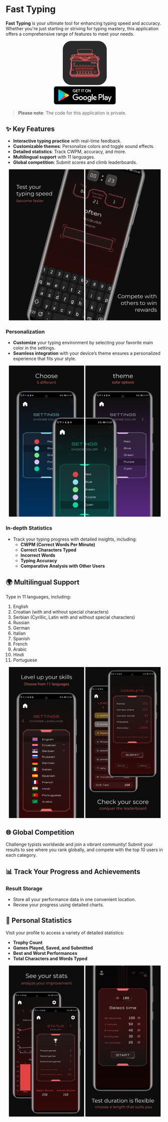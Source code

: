 # Fast Typing

**Fast Typing** is your ultimate tool for enhancing typing speed and accuracy. Whether you're just starting or striving for typing mastery, this application offers a comprehensive range of features to meet your needs.

<div align="center">
  <div>
    <img src="images/icon.png" width="140"/>
  </div>
  <div>
    <a href="https://play.google.com/store/apps/details?id=com.cubeorcoding.fasttyping">
      <img src="images/getonplaystore.png" width="200"/>
    </a>
  </div>
</div>

> **Please note**: The code for this application is private.

## ✨ Key Features
- **Interactive typing practice** with real-time feedback.
- **Customizable themes**: Personalize colors and toggle sound effects.
- **Detailed statistics**: Track CWPM, accuracy, and more.
- **Multilingual support** with 11 languages.
- **Global competition**: Submit scores and climb leaderboards.

<p align="center">
  <img src="images/image1.png" width="240"/>
  <img src="images/image2.png" width="240"/>
</p>

### Personalization
- **Customize** your typing environment by selecting your favorite main color in the settings.
- **Seamless integration** with your device’s theme ensures a personalized experience that fits your style.

<p align="center">
  <img src="images/image5.png" width="240"/>
  <img src="images/image6.png" width="240"/>
</p>

### In-depth Statistics
- Track your typing progress with detailed insights, including:
  - **CWPM (Correct Words Per Minute)**
  - **Correct Characters Typed**
  - **Incorrect Words**
  - **Typing Accuracy**
  - **Comparative Analysis with Other Users**

## 🌍 Multilingual Support

Type in 11 languages, including:
1. English
2. Croatian (with and without special characters)
3. Serbian (Cyrillic, Latin with and without special characters)
4. Russian
5. German
6. Italian
7. Spanish
8. French
9. Arabic
10. Hindi
11. Portuguese

<p align="center">
  <img src="images/image3.png" width="240"/>
  <img src="images/image4.png" width="240"/>
</p>

## 🌐 Global Competition

Challenge typists worldwide and join a vibrant community! Submit your results to see where you rank globally, and compete with the top 10 users in each category.

## 📊 Track Your Progress and Achievements

### Result Storage
- Store all your performance data in one convenient location.
- Review your progress using detailed charts.

## 👤 Personal Statistics
Visit your profile to access a variety of detailed statistics:
- **Trophy Count**
- **Games Played, Saved, and Submitted**
- **Best and Worst Performances**
- **Total Characters and Words Typed**

<p align="center">
  <img src="images/image7.png" width="240"/>
  <img src="images/image8.png" width="240"/>
</p>
